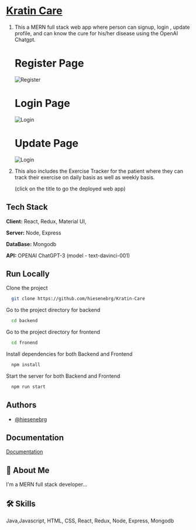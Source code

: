 
#  [Kratin Care](https://kratincare.netlify.app)


1. This a MERN full stack web app where person can signup, login , update profile, and can know the cure for his/her disease using the OpenAI Chatgpt.

     # Register Page
      ![Register](https://drive.google.com/uc?export=view&id=17-kp4bQrhby5RYITImWFIp7sgWCEsP0w)
      
      # Login Page      
      ![Login](https://drive.google.com/uc?export=view&id=1W1CRZzTAaP1l4dwweveGs1BpegfYEIJb)
      
      # Update Page
      ![Login](https://drive.google.com/uc?export=view&id=1HbLUY0GIr66IxLiRxE4pRoD7EA8rhv97)

2. This also includes the Exercise Tracker for the patient where they can track their exercise on daily basis as well as weekly basis.


    (click on the title to go the deployed web app)


## Tech Stack

**Client:** React, Redux, Material UI, 

**Server:** Node, Express

**DataBase:** Mongodb

**API:** OPENAI  ChatGPT-3 (model - text-davinci-001)


## Run Locally

Clone the project

```bash
  git clone https://github.com/hiesenebrg/Kratin-Care
```

Go to the project directory for backend

```bash
  cd backend 
```

Go to the project directory for frontend

```bash
  cd fronend 
```

Install dependencies for both Backend and Frontend

```bash
  npm install
```

Start the server for both Backend and Frontend

```bash
  npm run start
```




## Authors

- [@hiesenebrg](https://github.com/hiesenebrg)


## Documentation

[Documentation](https://linktodocumentation)


## 🚀 About Me
I'm a MERN full stack developer...


## 🛠 Skills
Java,Javascript, HTML, CSS, React, Redux, Node, Express, Mongodb 

